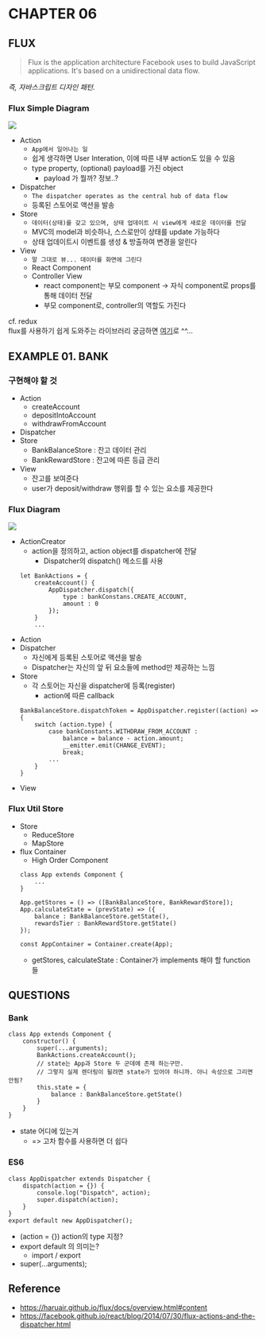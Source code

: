 # CHAPTER 06

## FLUX
> Flux is the application architecture Facebook uses to build JavaScript applications. It's based on a unidirectional data flow. 

*즉, 자바스크립트 디자인 패턴.*


### Flux Simple Diagram
![](https://haruair.github.io/flux/img/flux-simple-f8-diagram-1300w.png)

* Action
    - `App에서 일어나는 일`
    - 쉽게 생각하면 User Interation, 이에 따른 내부 action도 있을 수 있음
    - type property, (optional) payload를 가진 object  
        - payload 가 뭘까? 정보..?
* Dispatcher
    - `The dispatcher operates as the central hub of data flow`
    - 등록된 스토어로 액션을 발송 
* Store
    - `데이터(상태)를 갖고 있으며, 상태 업데이트 시 view에게 새로운 데이터를 전달`
    - MVC의 model과 비슷하나, 스스로만이 상태를 update 가능하다
    - 상태 업데이트시 이벤트를 생성 & 방출하여 변경을 알린다 
* View
    - `말 그대로 뷰... 데이터를 화면에 그린다`
    - React Component
    - Controller View
        - react component는 부모 component -> 자식 component로 props를 통해 데이터 전달 
        - 부모 component로, controller의 역할도 가진다 

cf. redux  
flux를 사용하기 쉽게 도와주는 라이브러리 
궁금하면 [여기](https://deminoth.github.io/redux/)로 ^^...





## EXAMPLE 01. BANK
### 구현해야 할 것 
* Action
    - createAccount
    - depositIntoAccount
    - withdrawFromAccount
* Dispatcher
* Store
    - BankBalanceStore : 잔고 데이터 관리 
    - BankRewardStore : 잔고에 따른 등급 관리 
* View
    - 잔고를 보여준다
    - user가 deposit/withdraw 행위를 할 수 있는 요소를 제공한다



### Flux Diagram
![](https://facebook.github.io/react/img/blog/flux-diagram.png)

* ActionCreator
    - action을 정의하고, action object를 dispatcher에 전달 
        + Dispatcher의 dispatch() 메소드를 사용 
    ```
    let BankActions = {
        createAccount() {
            AppDispatcher.dispatch({
                type : bankConstans.CREATE_ACCOUNT,
                amount : 0
            });
        }
        ...
    ```
* Action
* Dispatcher
    - 자신에게 등록된 스토어로 액션을 발송 
    - Dispatcher는 자신의 앞 뒤 요소들에 method만 제공하는 느낌 
* Store
    - 각 스토어는 자신을 dispatcher에 등록(register)
        + action에 따른 callback
    ```
    BankBalanceStore.dispatchToken = AppDispatcher.register((action) => {
        switch (action.type) {
            case bankConstants.WITHDRAW_FROM_ACCOUNT :
                balance = balance - action.amount;
                __emitter.emit(CHANGE_EVENT);
                break;
            ...
        }
    }
    ```
* View


### Flux Util Store
* Store
    - ReduceStore
    - MapStore
* flux Container
    - High Order Component
    ```
    class App extends Component {
        ...
    }

    App.getStores = () => ([BankBalanceStore, BankRewardStore]);
    App.calculateState = (prevState) => ({
        balance : BankBalanceStore.getState(),
        rewardsTier : BankRewardStore.getState()
    });

    const AppContainer = Container.create(App);
    ``` 
    - getStores, calculateState : Container가 implements 해야 할 function 들 
 




## QUESTIONS
### Bank
```
class App extends Component {
    constructor() {
        super(...arguments);
        BankActions.createAccount();
        // state는 App과 Store 두 군데에 존재 하는구만. 
        // 그렇지 실제 렌더링이 될려면 state가 있어야 하니까. 아니 속성으로 그리면 안됨?
        this.state = {
            balance : BankBalanceStore.getState()
        }
    }
}
```
* state 어디에 있는겨 
    - => 고차 함수를 사용하면 더 쉽다

### ES6 
```
class AppDispatcher extends Dispatcher {
    dispatch(action = {}) {
        console.log("Dispatch", action);
        super.dispatch(action);
    }
}
export default new AppDispatcher();
```
* (action = {}) action의 type 지정?
* export default 의 의미는?
    - import / export
* super(...arguments);



## Reference
* https://haruair.github.io/flux/docs/overview.html#content
* https://facebook.github.io/react/blog/2014/07/30/flux-actions-and-the-dispatcher.html
